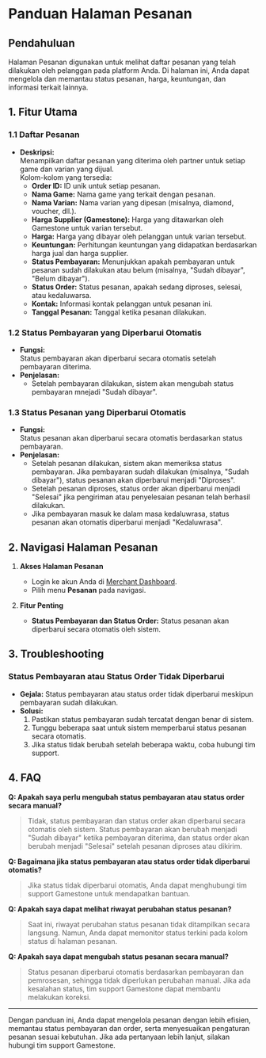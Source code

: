 # **Panduan Halaman Pesanan**

## **Pendahuluan**

Halaman Pesanan digunakan untuk melihat daftar pesanan yang telah dilakukan oleh pelanggan pada platform Anda. Di halaman ini, Anda dapat mengelola dan memantau status pesanan, harga, keuntungan, dan informasi terkait lainnya.

## **1. Fitur Utama**

### **1.1 Daftar Pesanan**

- **Deskripsi:**  
  Menampilkan daftar pesanan yang diterima oleh partner untuk setiap game dan varian yang dijual.  
  Kolom-kolom yang tersedia:
  - **Order ID:** ID unik untuk setiap pesanan.
  - **Nama Game:** Nama game yang terkait dengan pesanan.
  - **Nama Varian:** Nama varian yang dipesan (misalnya, diamond, voucher, dll.).
  - **Harga Supplier (Gamestone):** Harga yang ditawarkan oleh Gamestone untuk varian tersebut.
  - **Harga:** Harga yang dibayar oleh pelanggan untuk varian tersebut.
  - **Keuntungan:** Perhitungan keuntungan yang didapatkan berdasarkan harga jual dan harga supplier.
  - **Status Pembayaran:** Menunjukkan apakah pembayaran untuk pesanan sudah dilakukan atau belum (misalnya, "Sudah dibayar", "Belum dibayar").
  - **Status Order:** Status pesanan, apakah sedang diproses, selesai, atau kedaluwarsa.
  - **Kontak:** Informasi kontak pelanggan untuk pesanan ini.
  - **Tanggal Pesanan:** Tanggal ketika pesanan dilakukan.

### **1.2 Status Pembayaran yang Diperbarui Otomatis**

- **Fungsi:**  
  Status pembayaran akan diperbarui secara otomatis setelah pembayaran diterima.
- **Penjelasan:**
  - Setelah pembayaran dilakukan, sistem akan mengubah status pembayaran mnejadi "Sudah dibayar".

### **1.3 Status Pesanan yang Diperbarui Otomatis**

- **Fungsi:**  
  Status pesanan akan diperbarui secara otomatis berdasarkan status pembayaran.
- **Penjelasan:**
  - Setelah pesanan dilakukan, sistem akan memeriksa status pembayaran. Jika pembayaran sudah dilakukan (misalnya, "Sudah dibayar"), status pesanan akan diperbarui menjadi "Diproses".
  - Setelah pesanan diproses, status order akan diperbarui menjadi "Selesai" jika pengiriman atau penyelesaian pesanan telah berhasil dilakukan.
  - Jika pembayaran masuk ke dalam masa kedaluwrasa, status pesanan akan otomatis diperbarui menjadi "Kedaluwrasa".

## **2. Navigasi Halaman Pesanan**

1. **Akses Halaman Pesanan**

   - Login ke akun Anda di [Merchant Dashboard](https://merchant.gamestone.id).
   - Pilih menu **Pesanan** pada navigasi.

2. **Fitur Penting**
   - **Status Pembayaran dan Status Order:** Status pesanan akan diperbarui secara otomatis oleh sistem.

## **3. Troubleshooting**

### **Status Pembayaran atau Status Order Tidak Diperbarui**
- **Gejala:** Status pembayaran atau status order tidak diperbarui meskipun pembayaran sudah dilakukan.
- **Solusi:**
  1. Pastikan status pembayaran sudah tercatat dengan benar di sistem.
  2. Tunggu beberapa saat untuk sistem memperbarui status pesanan secara otomatis.
  3. Jika status tidak berubah setelah beberapa waktu, coba hubungi tim support.

## **4. FAQ**

**Q: Apakah saya perlu mengubah status pembayaran atau status order secara manual?**  
> Tidak, status pembayaran dan status order akan diperbarui secara otomatis oleh sistem. Status pembayaran akan berubah menjadi "Sudah dibayar" ketika pembayaran diterima, dan status order akan berubah menjadi "Selesai" setelah pesanan diproses atau dikirim.

**Q: Bagaimana jika status pembayaran atau status order tidak diperbarui otomatis?**  
> Jika status tidak diperbarui otomatis, Anda dapat menghubungi tim support Gamestone untuk mendapatkan bantuan.

**Q: Apakah saya dapat melihat riwayat perubahan status pesanan?**  
> Saat ini, riwayat perubahan status pesanan tidak ditampilkan secara langsung. Namun, Anda dapat memonitor status terkini pada kolom status di halaman pesanan.

**Q: Apakah saya dapat mengubah status pesanan secara manual?**  
> Status pesanan diperbarui otomatis berdasarkan pembayaran dan pemrosesan, sehingga tidak diperlukan perubahan manual. Jika ada kesalahan status, tim support Gamestone dapat membantu melakukan koreksi.



---

Dengan panduan ini, Anda dapat mengelola pesanan dengan lebih efisien, memantau status pembayaran dan order, serta menyesuaikan pengaturan pesanan sesuai kebutuhan. Jika ada pertanyaan lebih lanjut, silakan hubungi tim support Gamestone.
